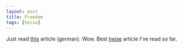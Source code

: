 ```yaml
---
layout: post
title: Freedom
tags: [heise]
---
```


Just read <a href="http://www.heise.de/tr/artikel/60752/">this</a> article (german). Wow. Best <a href="http://www.heise.de/">heise</a> article I've read so far.

